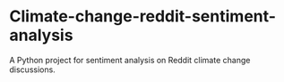 # Climate-change-reddit-sentiment-analysis
A Python project for sentiment analysis on Reddit climate change discussions.

